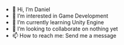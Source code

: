 - 👋 Hi, I’m Daniel
- 👀 I’m interested in Game Development
- 🌱 I’m currently learning Unity Engine
- 💞️ I’m looking to collaborate on nothing yet
- 📫 How to reach me: Send me a message
